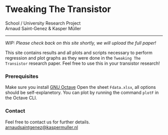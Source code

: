 # Tweaking The Transistor
School / University Research Project  
Arnaud Saint-Genez & Kasper Müller

----

_WIP: Please check back on this site shortly, we will upload the full paper!_

This site contains results and all plots and scripts necessary to perform regression and plot graphs as they were done in the `Tweaking The Transistor` research paper. Feel free to use this in your transistor research!

### Prerequisites
Make sure you install [GNU Octave](https://www.gnu.org/software/octave/)
Open the sheet `Fdata.xlsx`, all options should be self-explanetory.
You can plot by running the command `plotF` in the Octave CLI.

### Contact
Feel free to contact us for further details.
[arnaudsaintgenez@kaspermuller.nl](mailto:arnaudsaintgenez@kaspermuller.nl)
